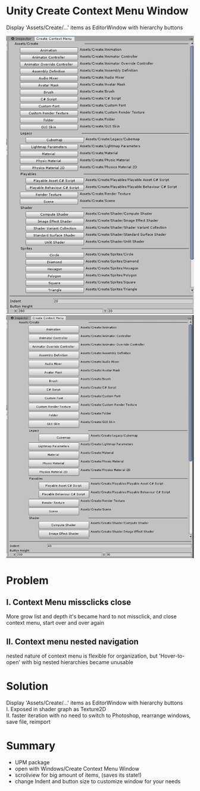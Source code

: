 # Unity Create Context Menu Window

Display 'Assets/Create/...' items as EditorWindow with hierarchy buttons

![alt text](https://github.com/mitay-walle/Unity-CreateContextMenuWindow/blob/master/Documentation/preview_0.png)
![alt text](https://github.com/mitay-walle/Unity-CreateContextMenuWindow/blob/master/Documentation/preview_1.png)

# Problem

## I. Context Menu missclicks close
More grow list and depth it's became hard to not missclick, and close context menu, start over and over again
## II. Context menu nested navigation
nested nature of context menu is flexible for organization, but 'Hover-to-open' with big nested hierarchies became unusable
# Solution
Display 'Assets/Create/...' items as EditorWindow with hierarchy buttons
<br>I. Exposed in shader graph as Texture2D
<br>II. faster iteration with no need to switch to Photoshop, rearrange windows, save file, reimport

# Summary
- UPM package
- open with Windows/Create Context Menu Window
- scrollview for big amount of items, (saves its state!)
- change Indent and button size to customize window for your needs
